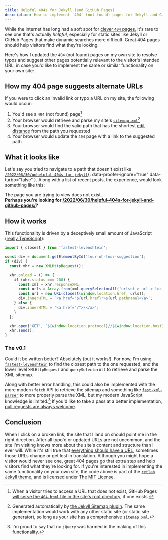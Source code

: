 ```yaml
---
title: Helpful 404s for Jekyll (and GitHub Pages)
description: How to implement `404` (not found) pages for Jekyll and GitHub pages that automatically suggest similar URLs to the one requested based on your site's `sitemap.xml`.
---
```


While the internet has long had a soft spot for [clever `404` pages](https://www.pagecloud.com/blog/best-404-pages), it's rare to see one that's actually *helpful*, especially for static sites like Jekyll or GitHub Pages that make dynamic searches more difficult. Great 404 pages should help visitors find what they're looking.

Here's how I updated the `404` (not found) pages on my own site to resolve typos and suggest other pages potentially relevant to the visitor's intended URL, in case you'd like to implement the same or similar functionality on your own site:

## How my 404 page suggests alternate URLs

If you were to click an invalid link or typo a URL on my site, the following would occur:

1. You'd see a `404` (not found) page[^1]
2. Your browser would retrieve and parse my site's [`sitemap.xml`](/sitemap.xml)[^2]
3. Your browser would find the valid path that has the shortest [edit distance](https://en.wikipedia.org/wiki/Levenshtein_distance) from the path you requested
4. Your browser would update the `404` page with a link to the suggested path

## What it looks like

Let's say you tried to navigate to a path that doesn't exist like [`/2022/06/30/unhelpful-404s-for-jekyll`](/2022/06/30/unhelpful-404s-for-jekyll){: data-proofer-ignore="true" data-turbo="false" }. Along with a list of recent posts, the experience, would look something like this:

<div class="alert alert-primary lead text-center" role="alert">
  The page you are trying to view does not exist. <br />
  <strong>Perhaps you're looking for <a href="/2022/06/30/helpful-404s-for-jekyll-and-github-pages/">/2022/06/30/helpful-404s-for-jekyll-and-github-pages/</a>?</strong>
</div>

## How it works

This functionality is driven by a deceptively small amount of JavaScript ([really TypeScript](https://github.com/benbalter/retlab/blob/main/js/script.ts)):

```typescript
import { closest } from 'fastest-levenshtein';

const div = document.getElementById('four-oh-four-suggestion');
if (div) {
  const xhr = new XMLHttpRequest();

  xhr.onload = () => {
    if (xhr.status === 200) {
      const xml = xhr.responseXML;
      const urls = Array.from(xml.querySelectorAll('urlset > url > loc')).map((el) => el.textContent);
      const url = new URL(closest(window.location.href, urls));
      div.innerHTML = `<a href="${url.href}">${url.pathname}</a>`;
    } else {
      div.innerHTML = '<a href="/">/</a>';
    }
  };

  xhr.open('GET', `${window.location.protocol}//${window.location.host}/sitemap.xml`);
  xhr.send();
}
```

### The v0.1

Could it be written better? Absolutely (but it works!). For now, I'm using [`fastest-levenshtein`](https://github.com/ka-weihe/fastest-levenshtein) to find the closest path to the one requested, and the lower level `XMLHttpRequest` and `querySelectorAll` to retrieve and parse the XML sitemap.

Along with better error handling, this could also be implemented with the more modern `fetch` API to retrieve the sitemap and something like [`fast-xml-parser`](https://github.com/NaturalIntelligence/fast-xml-parser) to more properly parse the XML, but my modern JavaScript knowledge is limited.[^3] If you'd like to take a pass at a better implementation, [pull requests are always welcome](https://github.com/benbalter/retlab/edit/main/js/script.ts).

## Conclusion

When I click on a broken link, the site that I land on should point me in the right direction. After all typo'd or updated URLs are not uncommon, and the site I'm visiting knows more about the site's content and structure than I ever will. While it's still true that [everything should have a URL](/2015/11/12/why-urls/), sometimes those URLs change or get lost in translation. Although you might hope a visitor would never see one, great 404 pages go that extra step and help visitors find what they're looking for. If you're interested in implementing the same functionality on your own site, the code above is part of the [`retlab` Jekyll theme](https://github.com/benbalter/retlab), and is licensed under [The MIT License](https://github.com/benbalter/retlab/blob/main/LICENSE.txt).

[^1]: When a visitor tries to access a URL that does not exist, GitHub Pages [will serve the `404.html` file in the site's root directory](https://docs.github.com/en/pages/getting-started-with-github-pages/creating-a-custom-404-page-for-your-github-pages-site), if one exists.
[^2]: Generated automatically by [the Jekyll Sitemap plugin](https://github.com/jekyll/jekyll-sitemap). The same implementation would work with any other static site (or static site generator), so long as your site has a comprehensive `sitemap.xml`.
[^3]: I'm proud to say that no `jQuery` was harmed in the making of this functionality.
